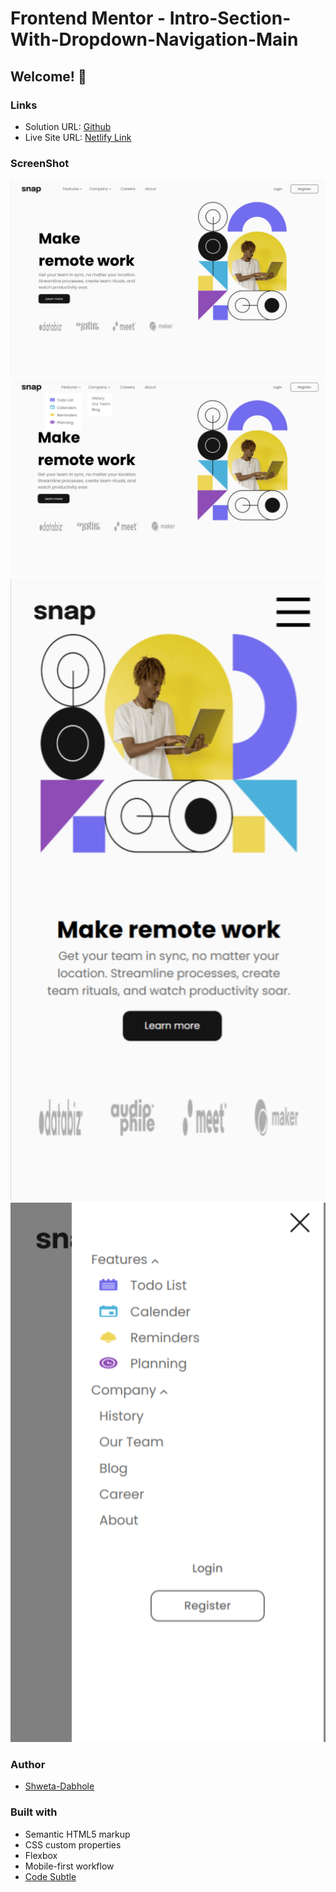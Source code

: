 # Frontend Mentor - Intro-Section-With-Dropdown-Navigation-Main
## Welcome! 👋

### Links

- Solution URL: [Github](https://github.com/shweta-dabhole/Frontend-Mentor-Challenges/tree/main/intro-section-with-dropdown-navigation-main)
- Live Site URL: [Netlify Link](https://intro-dropdown-shweta-codesubtle.netlify.app/)

### ScreenShot

![Desktop](https://github.com/shweta-dabhole/Frontend-Mentor-Challenges/blob/main/intro-section-with-dropdown-navigation-main/output/desktop%20view.png)
![Desktop](https://github.com/shweta-dabhole/Frontend-Mentor-Challenges/blob/main/intro-section-with-dropdown-navigation-main/output/desktop%20dropdown%20menu%20view.png)
![Mobile](https://github.com/shweta-dabhole/Frontend-Mentor-Challenges/blob/main/intro-section-with-dropdown-navigation-main/output/mobile%20view.png)
![Mobile](https://github.com/shweta-dabhole/Frontend-Mentor-Challenges/blob/main/intro-section-with-dropdown-navigation-main/output/mobile%20dropdown%20menu%20view.png)

### Author

- [Shweta-Dabhole](https://www.linkedin.com/in/shweta-dabhole/)


### Built with

- Semantic HTML5 markup
- CSS custom properties
- Flexbox
- Mobile-first workflow
- [Code Subtle](https://www.linkedin.com/company/code-subtle/)
